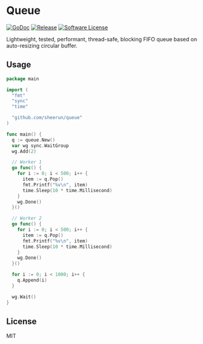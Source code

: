 # Queue

[![GoDoc](https://godoc.org/github.com/sheerun/queue?status.svg)](https://godoc.org/github.com/sheerun/queue)
[![Release](https://img.shields.io/github/release/sheerun/queue.svg)](https://github.com/sheerun/queue/releases/latest)
[![Software License](https://img.shields.io/badge/license-MIT-brightgreen.svg)](LICENSE.txt)

Lightweight, tested, performant, thread-safe, blocking FIFO queue based on auto-resizing circular buffer.

## Usage

```go
package main

import (
  "fmt"
  "sync"
  "time"

  "github.com/sheerun/queue"
)

func main() {
  q := queue.New()
  var wg sync.WaitGroup
  wg.Add(2)

  // Worker 1
  go func() {
    for i := 0; i < 500; i++ {
      item := q.Pop()
      fmt.Printf("%v\n", item)
      time.Sleep(10 * time.Millisecond)
    }
    wg.Done()
  }()

  // Worker 2
  go func() {
    for i := 0; i < 500; i++ {
      item := q.Pop()
      fmt.Printf("%v\n", item)
      time.Sleep(10 * time.Millisecond)
    }
    wg.Done()
  }()

  for i := 0; i < 1000; i++ {
    q.Append(i)
  }

  wg.Wait()
}

```

## License

MIT

